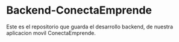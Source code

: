 # Backend-ConectaEmprende
Este es el repositorio que guarda el desarrollo backend, de nuestra aplicacion movil ConectaEmprende.
